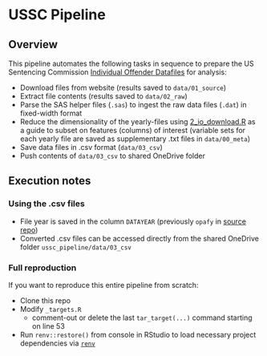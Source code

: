 # USSC Pipeline

## Overview
This pipeline automates the following tasks in sequence to prepare the US Sentencing Commission [Individual Offender Datafiles](https://www.ussc.gov/research/datafiles/commission-datafiles#individual) for analysis:
- Download files from website (results saved to `data/01_source`)
- Extract file contents (results saved to `data/02_raw`)
- Parse the SAS helper files (`.sas`) to ingest the raw data files (`.dat`) in fixed-width format
- Reduce the dimensionality of the yearly-files using [2_io_download.R](https://github.com/charlottemary/sentencing_data/blob/main/2_io_download.R) as a guide to subset on features (columns) of interest (variable sets for each yearly file are saved as supplementary .txt files in `data/00_meta`)
- Save data files in .csv format (`data/03_csv`)
- Push contents of `data/03_csv` to shared OneDrive folder

## Execution notes
### Using the .csv files
- File year is saved in the column `DATAYEAR` (previously  `opafy` in [source repo](https://github.com/charlottemary/sentencing_data))
- Converted .csv files can be accessed directly from the shared OneDrive folder `ussc_pipeline/data/03_csv`

### Full reproduction
If you want to reproduce this entire pipeline from scratch:
- Clone this repo
- Modify `_targets.R`
	- comment-out or delete the last `tar_target(...)` command starting on line 53
- Run `renv::restore()` from console in RStudio to load necessary project dependencies via [`renv`](https://rstudio.github.io/renv/articles/collaborating.html)